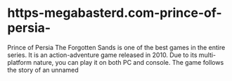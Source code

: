 # https-megabasterd.com-prince-of-persia-
Prince of Persia The Forgotten Sands is one of the best games in the entire series. It is an action-adventure game released in 2010. Due to its multi-platform nature, you can play it on both PC and console. The game follows the story of an unnamed
